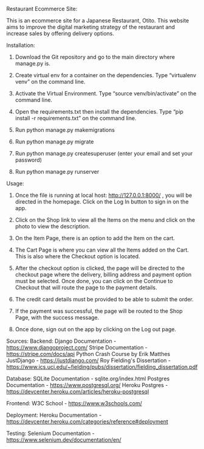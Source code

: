 Restaurant Ecommerce Site:

This is an ecommerce site for a Japanese Restaurant, Otito. This website aims to improve the digital marketing strategy of the restaurant and increase sales by offering delivery options. 

Installation:

1. Download the Git repository and go to the main directory where manage.py is.

2. Create virtual env for a container on the dependencies. Type “virtualenv venv” on the command line.

3. Activate the Virtual Environment. Type “source venv/bin/activate” on the command line.

4. Open the requirements.txt then  install the dependencies. Type “pip install -r requirements.txt” on the command line.

7. Run python manage.py makemigrations 

8. Run python manage.py migrate

9. Run python manage.py createsuperuser (enter your email and set your password)

10. Run python manage.py runserver



Usage:

1. Once the file is running at local host: http://127.0.0.1:8000/ , you will be directed in the homepage. Click on the Log In button to sign in on the app. 

2. Click on the Shop link to view all the Items on the menu and click on the photo to view the description.

3. On the Item Page, there is an option to add the Item on the cart.

4. The Cart Page is where you can view all the Items added on the Cart. This is also where the Checkout option is located.

5. After the checkout option is clicked, the page will be directed to the checkout page where the delivery, billing address and payment option must be selected. Once done, you can click on the Continue to Checkout that will route the page to the payment details.

6. The credit card details must be provided to be able to submit the order.

7. If the payment was successful, the page will be routed to the Shop Page, with the success message.

8. Once done, sign out on the app by clicking on the Log out page.


Sources: 
Backend:
Django Documentation - https://www.djangoproject.com/
Stripe Documentation - https://stripe.com/docs/api
Python Crash Course by Erik Matthes
JustDjango - https://justdjango.com/
Roy Fielding's Dissertation - https://www.ics.uci.edu/~fielding/pubs/dissertation/fielding_dissertation.pdf


Database:
SQLite Documentation - sqlite.org/index.html
Postgres Documentation - https://www.postgresql.org/
Heroku Postgres - https://devcenter.heroku.com/articles/heroku-postgresql

Frontend:
W3C School - https://www.w3schools.com/


Deployment:
Heroku Documentation - https://devcenter.heroku.com/categories/reference#deployment

Testing:
Selenium Documentation - https://www.selenium.dev/documentation/en/

